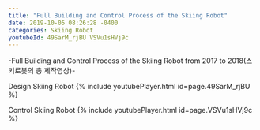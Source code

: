 ```yaml
---
title: "Full Building and Control Process of the Skiing Robot"
date: 2019-10-05 08:26:28 -0400
categories: Skiing Robot
youtubeId: 49SarM_rjBU VSVu1sHVj9c
---
```

-Full Building and Control Process of the Skiing Robot from 2017 to 2018(스키로봇의 총 제작영상)-


Design Skiing Robot
{% include youtubePlayer.html id=page.49SarM_rjBU %}


Control Skiing Robot
{% include youtubePlayer.html id=page.VSVu1sHVj9c %}
